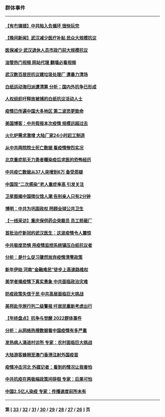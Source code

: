 ### 群体事件
---
#### [【有冇搞错】中共陷入负循环 很快玩完](../../pages/ncid279/n13926140.md?02102045) 
#### [【晚间新闻】武汉减少医疗补贴 民众大规模抗议](../../pages/ncid279/n13925524.md?02102045) 
#### [医保减少 武汉退休人员市政门前大规模抗议](../../pages/ncid279/n13925389.md?02102045) 
#### [油管热门视频 网站代理 翻墙必看视频](http://138.2.39.72:81/youtube.html?epic-marker?02102045)
#### [武汉数百居民抗议建垃圾处理厂 遭暴力清场](../../pages/ncid279/n13922269.md?02102045) 
#### [白纸运动海归派遭清算 分析：国内外抗争已形成](../../pages/ncid279/n13919416.md?02102045) 
#### [人权组织吁释放被捕的白纸抗议活动人士](../../pages/ncid279/n13917517.md?02102045) 
#### [疫情已传遍中国大多地区 第二波恐更致命](../../pages/ncid279/n13914332.md?02102045) 
#### [美国博客：中共假报本次疫情 规模远超过去](../../pages/ncid279/n13912604.md?02102045) 
#### [火化炉需求激增 大陆厂家24小时赶工制造](../../pages/ncid279/n13912205.md?02102045) 
#### [从中共两院院士死亡数据 看疫情惨烈实况](../../pages/ncid279/n13910619.md?02102045) 
#### [北京重症肌无力患者曝染疫后求医的恐怖经历](../../pages/ncid279/n13909480.md?02102045) 
#### [中共疫亡数据从37人突增到6万 备受质疑](../../pages/ncid279/n13907051.md?02102045) 
#### [中国现“二次感染”老人重症率高 引发关注](../../pages/ncid279/n13906493.md?02102045) 
#### [卫星图揭中国殡仪馆人潮 告别亲人只有2分钟](../../pages/ncid279/n13904053.md?02102045) 
#### [博明：中共为巩固政权 罔顾全球公共卫生](../../pages/ncid279/n13901752.md?02102045) 
#### [【一线采访】重庆保供药企突裁员 员工怒砸厂](../../pages/ncid279/n13901673.md?02102045) 
#### [首批治疗新冠的武汉医生：这波疫情令人震惊](../../pages/ncid279/n13900313.md?02102045) 
#### [中共极度恐惧 用疫情监控系统镇压白纸抗议者](../../pages/ncid279/n13900225.md?02102045) 
#### [分析：是什么促习骤然放弃疫情清零政策](../../pages/ncid279/n13899652.md?02102045) 
#### [新年伊始 河南“金融难民”徒步上高速路维权](../../pages/ncid279/n13897842.md?02102045) 
#### [美学者揭疫情下真实景象 中共面临政治灾难](../../pages/ncid279/n13896569.md?02102045) 
#### [防疫政策失信于民 中共高层面临巨大挑战](../../pages/ncid279/n13894627.md?02102045) 
#### [美将赴华旅行列二级警报 吁居民重新考虑出行](../../pages/ncid279/n13894518.md?02102045) 
#### [【年终盘点】抗争与觉醒 2022群体事件](../../pages/ncid279/n13888314.md?02102045) 
#### [分析：从网络热搜数据看中国疫情有多严重](../../pages/ncid279/n13893186.md?02102045) 
#### [发热病人涌进村诊所 专家：农村面临巨大挑战](../../pages/ncid279/n13892271.md?02102045) 
#### [大陆游客蜂拥至澳门香港注射外国疫苗](../../pages/ncid279/n13892276.md?02102045) 
#### [疫情冲击河北 外媒记者：看到的情况让我害怕](../../pages/ncid279/n13891260.md?02102045) 
#### [中共抗疫在两极端政策间徘徊 专家：后果可怕](../../pages/ncid279/n13891235.md?02102045) 
#### [中国2.5亿人染疫 专家：传播速度前所未有](../../pages/ncid279/n13890708.md?02102045) 

---
#### 第 [ [33](./33.md?02102045) / [32](./32.md?02102045) / [31](./31.md?02102045) / [30](./30.md?02102045) / [29](./29.md?02102045) / [28](./28.md?02102045) / [27](./27.md?02102045) / [26](./26.md?02102045) ] 页
